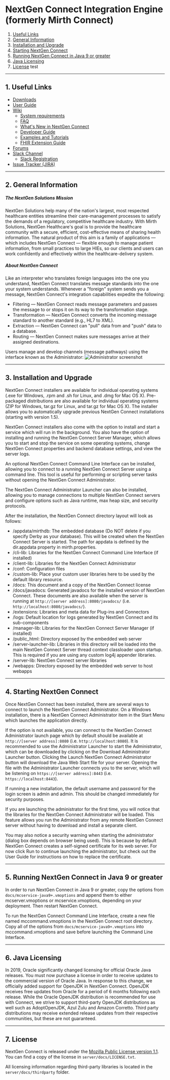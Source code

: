 # NextGen Connect Integration Engine (formerly Mirth Connect)

1. [Useful Links](#useful-links)
2. [General Information](#general-information)
3. [Installation and Upgrade](#installation-and-upgrade)
4. [Starting NextGen Connect](#starting-mirth-connect)
5. [Running NextGen Connect in Java 9 or greater](#java9)
6. [Java Licensing](#java-licensing)
7. [License](#license)
test
------------

<a name="useful-links"></a>
## 1. Useful Links
- [Downloads](https://github.com/nextgenhealthcare/connect/releases)
- [User Guide](https://www.nextgen.com/-/media/Files/nextgen-connect/nextgen-connect-38-user-guide.pdf)
- [Wiki](https://www.mirthcorp.com/community/wiki/display/mirth/Home)
  - [System requirements](https://www.mirthcorp.com/community/wiki/display/mirth/System+Requirements)
  - [FAQ](https://www.mirthcorp.com/community/wiki/display/mirth/Mirth+Connect+FAQ)
  - [What's New in NextGen Connect](https://www.mirthcorp.com/community/wiki/display/mirth/Mirth+Connect+3.8.0+-+What%27s+New)
  - [Developer Guide](https://www.mirthcorp.com/community/wiki/pages/viewpage.action?pageId=11174703)
  - [Examples and Tutorials](https://www.mirthcorp.com/community/wiki/display/mirth/Examples+and+Tutorials)
  - [FHIR Extension Guide](https://www.mirthcorp.com/community/wiki/display/mirth/User+Guide)
- [Forums](http://www.mirthcorp.com/community/forums/)
- [Slack Channel](https://mirthconnect.slack.com/)
  - [Slack Registration](https://mirthconnect.herokuapp.com)
- [Issue Tracker (JIRA)](http://www.mirthcorp.com/community/issues)

------------

<a name="general-information"></a>
## 2. General Information
##### The NextGen Solutions Mission
NextGen Solutions help many of the nation&apos;s largest, most respected healthcare entities streamline their care-management processes to satisfy the demands of a regulatory, competitive healthcare industry. With Mirth Solutions, NextGen Healthcare&apos;s goal is to provide the healthcare community with a secure, efficient, cost-effective means of sharing health information. The natural product of this aim is a family of applications &mdash; which includes NextGen Connect &mdash; flexible enough to manage patient information, from small practices to large HIEs, so our clients and users can work confidently and effectively within the healthcare-delivery system.
##### About NextGen Connect
Like an interpreter who translates foreign languages into the one you understand, NextGen Connect translates message standards into the one your system understands. Whenever a &quot;foreign&quot; system sends you a message, NextGen Connect&apos;s integration capabilities expedite the following:
- Filtering &mdash; NextGen Connect reads message parameters and passes the message to or stops it on its way to the transformation stage.
- Transformation &mdash; NextGen Connect converts the incoming message standard to another standard (e.g., HL7 to XML).
- Extraction &mdash; NextGen Connect can &quot;pull&quot; data from and &quot;push&quot; data to a database.
- Routing &mdash; NextGen Connect makes sure messages arrive at their assigned destinations.

Users manage and develop channels (message pathways) using the interface known as the Administrator:
![Administrator screenshot](https://i.imgur.com/tnoAENw.png)

------------

<a name="installation-and-upgrade"></a>
## 3. Installation and Upgrade
NextGen Connect installers are available for individual operating systems (.exe for Windows, .rpm and .sh for Linux, and .dmg for Mac OS X). Pre-packaged distributions are also available for individual operating systems (ZIP for Windows, tar.gz for Linux, and tar.gz for Mac OS X). The installer allows you to automatically upgrade previous NextGen Connect installations (starting with version 1.5).

NextGen Connect installers also come with the option to install and start a service which will run in the background. You also have the option of installing and running the NextGen Connect Server Manager, which allows you to start and stop the service on some operating systems, change NextGen Connect properties and backend database settings, and view the server logs.

An optional NextGen Connect Command Line Interface can be installed, allowing you to connect to a running NextGen Connect Server using a command line. This tool is useful for performing or scripting server tasks without opening the NextGen Connect Administrator.

The NextGen Connect Administrator Launcher can also be installed, allowing you to manage connections to multiple NextGen Connect servers and configure options such as Java runtime, max heap size, and security protocols.

After the installation, the NextGen Connect directory layout will look as follows:

- /appdata/mirthdb: The embedded database (Do NOT delete if you specify Derby as your database). This will be created when the NextGen Connect Server is started. The path for appdata is defined by the dir.appdata property in mirth.properties.
- /cli-lib: Libraries for the NextGen Connect Command Line Interface (if installed)
- /client-lib: Libraries for the NextGen Connect Administrator
- /conf: Configuration files
- /custom-lib: Place your custom user libraries here to be used by the default library resource.
- /docs: This document and a copy of the NextGen Connect license
- /docs/javadocs: Generated javadocs for the installed version of NextGen Connect. These documents are also available when the server is running at `http://[server address]:8080/javadocs/` (i.e. `http://localhost:8080/javadocs/`).
- /extensions: Libraries and meta data for Plug-ins and Connectors
- /logs: Default location for logs generated by NextGen Connect and its sub-components
- /manager-lib: Libraries for the NextGen Connect Server Manager (if installed)
- /public_html: Directory exposed by the embedded web server
- /server-launcher-lib: Libraries in this directory will be loaded into the main NextGen Connect Server thread context classloader upon startup. This is required if you are using any custom log4j appender libraries.
- /server-lib: NextGen Connect server libraries
- /webapps: Directory exposed by the embedded web server to host webapps

------------

<a name="starting-mirth-connect"></a>
## 4. Starting NextGen Connect
Once NextGen Connect has been installed, there are several ways to connect to launch the NextGen Connect Administrator. On a Windows installation, there is a NextGen Connect Administrator item in the Start Menu which launches the application directly.

If the option is not available, you can connect to the NextGen Connect Administrator launch page which by default should be available at `http://[server address]:8080` (i.e. `http://localhost:8080`). It is recommended to use the Administrator Launcher to start the Administrator, which can be downloaded by clicking on the Download Administrator Launcher button. Clicking the Launch NextGen Connect Administrator button will download the Java Web Start file for your server. Opening the file with the Administrator Launcher connects you to the server, which will be listening on `https://[server address]:8443` (i.e. `https://localhost:8443`).

If running a new installation, the default username and password for the login screen is admin and admin. This should be changed immediately for security purposes.

If you are launching the administrator for the first time, you will notice that the libraries for the NextGen Connect Administrator will be loaded. This feature allows you run the Administrator from any remote NextGen Connect server without having to download and install a separate client.

You may also notice a security warning when starting the administrator (dialog box depends on browser being used). This is because by default NextGen Connect creates a self-signed certificate for its web server. For now click Run to continue launching the administrator, but check out the User Guide for instructions on how to replace the certificate.

------------

<a name="java9"></a>
## 5. Running NextGen Connect in Java 9 or greater
In order to run NextGen Connect in Java 9 or greater, copy the options from `docs/mcservice-java9+.vmoptions` and append them to either mcserver.vmoptions or mcservice.vmoptions, depending on your deployment. Then restart NextGen Connect.

To run the NextGen Connect Command Line Interface, create a new file named mccommand.vmoptions in the NextGen Connect root directory. Copy all of the options from `docs/mcservice-java9+.vmoptions` into mccommand.vmoptions and save before launching the Command Line Interface.

------------

<a name="java-licensing"></a>
## 6. Java Licensing
In 2019, Oracle significantly changed licensing for official Oracle Java releases. You must now purchase a license in order to receive updates to the commercial version of Oracle Java. In response to this change, we officially added support for OpenJDK in NextGen Connect. OpenJDK receives free updates from Oracle for a period of 6 months following each release. While the Oracle OpenJDK distribution is recommended for use with Connect, we strive to support third-party OpenJDK distributions as well such as AdoptOpenJDK, Azul Zulu and Amazon Corretto. Third party distributions may receive extended release updates from their respective communities, but these are not guaranteed.

------------

<a name="license"></a>
## 7. License
NextGen Connect is released under the [Mozilla Public License version 1.1](https://www.mozilla.org/en-US/MPL/1.1/ "Mozilla Public License version 1.1"). You can find a copy of the license in `server/docs/LICENSE.txt`.

All licensing information regarding third-party libraries is located in the `server/docs/thirdparty` folder.
